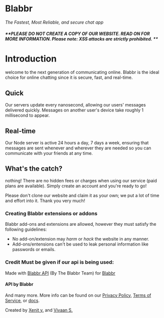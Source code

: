 # Blabbr

_The Fastest, Most Reliable, and secure chat app_

##### **PLEASE DO NOT CREATE A COPY OF OUR WEBSITE. READ ON FOR MORE INFORMATION. Please note: XSS attacks are strictly prohibited. **

# Introduction

welcome to the next generation of communicating online. Blabbr is the ideal choice for online chatting since it is secure, fast, and real-time.

## Quick
Our servers update every nanosecond, allowing our users' messages delivered quickly. Messages on another user's device take roughly 1 millisecond to appear.

## Real-time
Our Node server is active 24 hours a day, 7 days a week, ensuring that messages are sent whenever and wherever they are needed so you can communicate with your friends at any time.

## What's the catch?
nothing! There are no hidden fees or charges when using our service (paid plans are available). Simply create an account and you're ready to go!

Please don't clone our website and claim it as your own; we put a lot of time and effort into it. Thank you very much!

### Creating Blabbr extensions or addons

Blabbr add-ons and extensions are allowed, however they must satisfy the following guidelines:

- No add-on/extension may _harm_ or _hack_ the website in any manner.
- Add-ons/entensions can't be used to leak personal information like passwords or emails.

### Credit Must be given if our api is being used:



Made with [Blabbr API](https://docs.blabbr.xyz#api) (By The Blabbr Team) for [Blabbr](https://blabbr.xyz/#)


#### API by Blabbr

And many more.	 More info can be found on our [Privacy Policy](https://blabbr.xyz/privacy-policy), [Terms of Service](https://blabbr.xyz/terms), or [docs](https://docs.blabbr.xyz).

Created by [Xenit y.](https://xenity.repl.co/) and [Vivaan S.](https://a1pha1.repl.co)